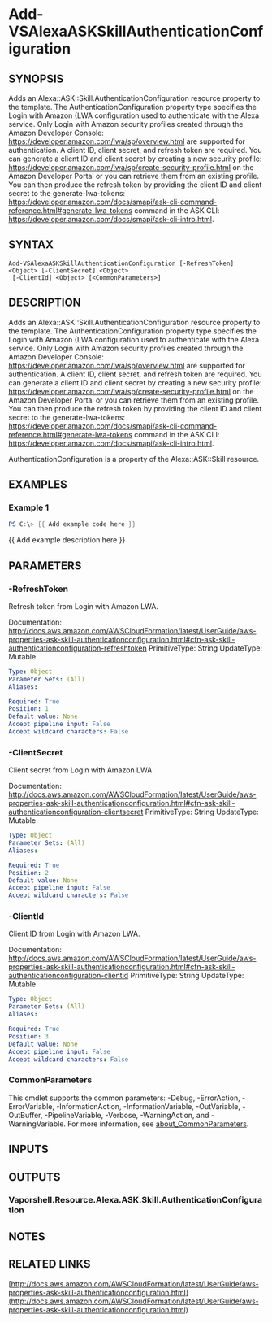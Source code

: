 # Add-VSAlexaASKSkillAuthenticationConfiguration

## SYNOPSIS
Adds an Alexa::ASK::Skill.AuthenticationConfiguration resource property to the template.
The AuthenticationConfiguration property type specifies the Login with Amazon (LWA configuration used to authenticate with the Alexa service.
Only Login with Amazon security profiles created through the Amazon Developer Console: https://developer.amazon.com/lwa/sp/overview.html are supported for authentication.
A client ID, client secret, and refresh token are required.
You can generate a client ID and client secret by creating a new security profile: https://developer.amazon.com/lwa/sp/create-security-profile.html on the Amazon Developer Portal or you can retrieve them from an existing profile.
You can then produce the refresh token by providing the client ID and client secret to the generate-lwa-tokens: https://developer.amazon.com/docs/smapi/ask-cli-command-reference.html#generate-lwa-tokens command in the ASK CLI: https://developer.amazon.com/docs/smapi/ask-cli-intro.html.

## SYNTAX

```
Add-VSAlexaASKSkillAuthenticationConfiguration [-RefreshToken] <Object> [-ClientSecret] <Object>
 [-ClientId] <Object> [<CommonParameters>]
```

## DESCRIPTION
Adds an Alexa::ASK::Skill.AuthenticationConfiguration resource property to the template.
The AuthenticationConfiguration property type specifies the Login with Amazon (LWA configuration used to authenticate with the Alexa service.
Only Login with Amazon security profiles created through the Amazon Developer Console: https://developer.amazon.com/lwa/sp/overview.html are supported for authentication.
A client ID, client secret, and refresh token are required.
You can generate a client ID and client secret by creating a new security profile: https://developer.amazon.com/lwa/sp/create-security-profile.html on the Amazon Developer Portal or you can retrieve them from an existing profile.
You can then produce the refresh token by providing the client ID and client secret to the generate-lwa-tokens: https://developer.amazon.com/docs/smapi/ask-cli-command-reference.html#generate-lwa-tokens command in the ASK CLI: https://developer.amazon.com/docs/smapi/ask-cli-intro.html.

AuthenticationConfiguration is a property of the Alexa::ASK::Skill resource.

## EXAMPLES

### Example 1
```powershell
PS C:\> {{ Add example code here }}
```

{{ Add example description here }}

## PARAMETERS

### -RefreshToken
Refresh token from Login with Amazon LWA.

Documentation: http://docs.aws.amazon.com/AWSCloudFormation/latest/UserGuide/aws-properties-ask-skill-authenticationconfiguration.html#cfn-ask-skill-authenticationconfiguration-refreshtoken
PrimitiveType: String
UpdateType: Mutable

```yaml
Type: Object
Parameter Sets: (All)
Aliases:

Required: True
Position: 1
Default value: None
Accept pipeline input: False
Accept wildcard characters: False
```

### -ClientSecret
Client secret from Login with Amazon LWA.

Documentation: http://docs.aws.amazon.com/AWSCloudFormation/latest/UserGuide/aws-properties-ask-skill-authenticationconfiguration.html#cfn-ask-skill-authenticationconfiguration-clientsecret
PrimitiveType: String
UpdateType: Mutable

```yaml
Type: Object
Parameter Sets: (All)
Aliases:

Required: True
Position: 2
Default value: None
Accept pipeline input: False
Accept wildcard characters: False
```

### -ClientId
Client ID from Login with Amazon LWA.

Documentation: http://docs.aws.amazon.com/AWSCloudFormation/latest/UserGuide/aws-properties-ask-skill-authenticationconfiguration.html#cfn-ask-skill-authenticationconfiguration-clientid
PrimitiveType: String
UpdateType: Mutable

```yaml
Type: Object
Parameter Sets: (All)
Aliases:

Required: True
Position: 3
Default value: None
Accept pipeline input: False
Accept wildcard characters: False
```

### CommonParameters
This cmdlet supports the common parameters: -Debug, -ErrorAction, -ErrorVariable, -InformationAction, -InformationVariable, -OutVariable, -OutBuffer, -PipelineVariable, -Verbose, -WarningAction, and -WarningVariable. For more information, see [about_CommonParameters](http://go.microsoft.com/fwlink/?LinkID=113216).

## INPUTS

## OUTPUTS

### Vaporshell.Resource.Alexa.ASK.Skill.AuthenticationConfiguration
## NOTES

## RELATED LINKS

[http://docs.aws.amazon.com/AWSCloudFormation/latest/UserGuide/aws-properties-ask-skill-authenticationconfiguration.html](http://docs.aws.amazon.com/AWSCloudFormation/latest/UserGuide/aws-properties-ask-skill-authenticationconfiguration.html)

